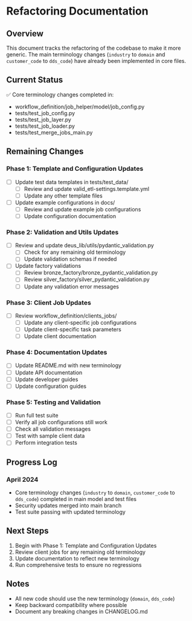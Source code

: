 # Refactoring Documentation

## Overview
This document tracks the refactoring of the codebase to make it more generic. The main terminology changes (`industry` to `domain` and `customer_code` to `dds_code`) have already been implemented in core files.

## Current Status
✅ Core terminology changes completed in:
- workflow_definition/job_helper/model/job_config.py
- tests/test_job_config.py
- tests/test_job_layer.py
- tests/test_job_loader.py
- tests/test_merge_jobs_main.py

## Remaining Changes

### Phase 1: Template and Configuration Updates
- [ ] Update test data templates in tests/test_data/
  - [ ] Review and update valid_etl-settings.template.yml
  - [ ] Update any other template files
- [ ] Update example configurations in docs/
  - [ ] Review and update example job configurations
  - [ ] Update configuration documentation

### Phase 2: Validation and Utils Updates
- [ ] Review and update deus_lib/utils/pydantic_validation.py
  - [ ] Check for any remaining old terminology
  - [ ] Update validation schemas if needed
- [ ] Update factory validations
  - [ ] Review bronze_factory/bronze_pydantic_validation.py
  - [ ] Review silver_factory/silver_pydantic_validation.py
  - [ ] Update any validation error messages

### Phase 3: Client Job Updates
- [ ] Review workflow_definition/clients_jobs/
  - [ ] Update any client-specific job configurations
  - [ ] Update client-specific task parameters
  - [ ] Update client documentation

### Phase 4: Documentation Updates
- [ ] Update README.md with new terminology
- [ ] Update API documentation
- [ ] Update developer guides
- [ ] Update configuration guides

### Phase 5: Testing and Validation
- [ ] Run full test suite
- [ ] Verify all job configurations still work
- [ ] Check all validation messages
- [ ] Test with sample client data
- [ ] Perform integration tests

## Progress Log

### April 2024
- Core terminology changes (`industry` to `domain`, `customer_code` to `dds_code`) completed in main model and test files
- Security updates merged into main branch
- Test suite passing with updated terminology

## Next Steps
1. Begin with Phase 1: Template and Configuration Updates
2. Review client jobs for any remaining old terminology
3. Update documentation to reflect new terminology
4. Run comprehensive tests to ensure no regressions

## Notes
- All new code should use the new terminology (`domain`, `dds_code`)
- Keep backward compatibility where possible
- Document any breaking changes in CHANGELOG.md 